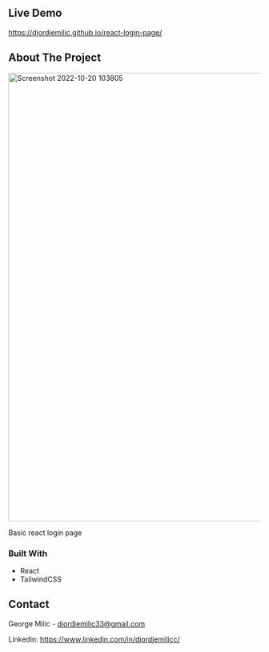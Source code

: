<!-- LIVE DEMO -->
## Live Demo 
https://djordjemilic.github.io/react-login-page/

<!-- ABOUT THE PROJECT -->
## About The Project

<img width="896" alt="Screenshot 2022-10-20 103805" src="https://user-images.githubusercontent.com/74598452/196908075-02fdfdb4-945e-4c82-8e7d-21ed695f6aad.png">


Basic react login page


### Built With

* React
* TailwindCSS

<!-- CONTACT -->
## Contact

George Milic -  djordjemilic33@gmail.com

Linkedin: https://www.linkedin.com/in/djordjemilicc/

